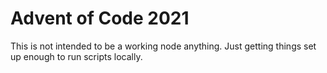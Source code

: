 Advent of Code 2021
===

This is not intended to be a working node anything. Just getting things set up enough to run scripts locally.
